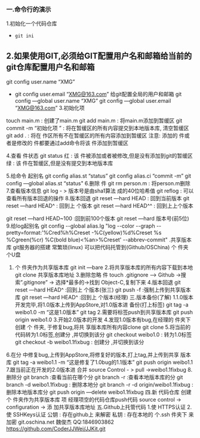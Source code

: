 
 ### 一.命令行的演示 
1.初始化一个代码仓库
 - `git ini` 
 
2.如果使用GIT,必须给GIT配置用户名和邮箱给当前的git仓库配置用户名和邮箱
- git config user.name “XMG”
- git config user.email “XMG@163.com” 
给git配置全局的用户和邮箱git config —global user.name “XMG”git config —global user.email “XMG@163.com” 
3.初始化项
 touch main.m : 创建了main.mgit add main.m : 将main.m添加到暂缓区git commit -m “初始化项 ” : 将在暂缓区的所有内容提交到本地版本库, 清空暂缓区git add . : 将在 作区所有不在暂缓区的所有内容添加到暂缓区注意: 添加的 件或者是修改的 件都要通过add命令将该 件添加到暂缓区
 4.查看 件状态 git status红  : 该 件被添加或者被修改,但是没有添加到git的暂缓区 绿  : 该 件在暂缓区,但是没有提交到本地版本库
 5.给命令 起别名git config alias.st “status”git config alias.ci “commit -m”git config —global alias.st “status"
 6.删除 件git rm person.m : 将person.m删除7.查看版本信息git log - > 版本号是由sha1算法 成的40位哈希值 git reflog : 可以查看所有版本回退的操作8.版本回退git reset —hard HEAD : 回到当前版本git reset —hard HEAD^ : 回到上 个版本 git reset —hard HEAD^^ : 回到上上个版本                   
git reset —hard HEAD~100 :回到前100个版本 git reset —hard 版本号(前5位)
9.给log起别名git config --global alias.lg "log --color --graph -- pretty=format:'%Cred%h%Creset -%C(yellow)%d%Creset %s %Cgreen(%cr) %C(bold blue)<%an>%Creset' --abbrev-commit" .共享版本库 git服务器的搭建 常繁琐(linux) 可以把代码托管到(Github/OSChina)  个 件夹 个U盘1. 个 件夹作为共享版本库 git init —bare2.将共享版本库的所有内容下载到本地 git clone 共享版本库地址3.删除忽略 件touch .gitignore —> Github ->搜索”.gitignore” -> 选择*最多的->找到 Object-C,复制下来4.版本回退git reset —hard HEAD^ :回到上 个版本(张三) git push -f :强制上传到共享版本库git reset —hard HEAD^ :回到上 个版本(经理)三.版本备份(了解) 1.1.0版本开发完毕,将1.0版本上传到AppStore,对1.0版本进 备份(打上标签)git tag -a weibo1.0 -m “这是1.0版本”git tag 2.需要将标签push到共享版本库git push origin weibo1.03.开始2.0版本的开发 4.发现1.0版本有bug,在经理的 件夹下 创建 个 件夹, 于修复bug,将共 享版本库所有内容clonegit clone 5.将当前的代码转为1.0标签,创建分 ,并切换到该分 git checkout weibo1.0 : 转为1.0标签git checkout -b weibo1.1fixbug : 创建分 ,并切换到该分                    
6.在分 中修复bug,上传到AppStore,将修复好的版本,打上tag,并上传到共享 版本库git tag -a weibo1.1 -m “这是修复了1.0bug的1.1版本”git push origin weibo1.1 7.跟当前正在开发的2.0版本进 合并 source Control - > pull ->weibo1.1fixbug 8.删除分 git branch :查看当前在哪个分 git branch -r :查看本地版本库的分 git branch -d weibo1.1fixbug : 删除本地分 git branch -r -d origin/weibo1.1fixbug :删除本地版本库分  git push origin —delete weibo1.1fixbug四.新 代码仓库创建 个 件夹作为共享版本库项 经理项空的代码仓库push代码 source control -> configuration -> 添 加共享版本库地址五.Github上托管代码 1.使 HTTPS认证 2.使 SSHKeys认证公钥 : 存在github上 来解密私钥 : 存在本地的 个.ssh 件夹下 来加密git.oschina.net魏俊杰QQ:1846903862 https://github.com/CoderJJWei/JJKit.git   
      